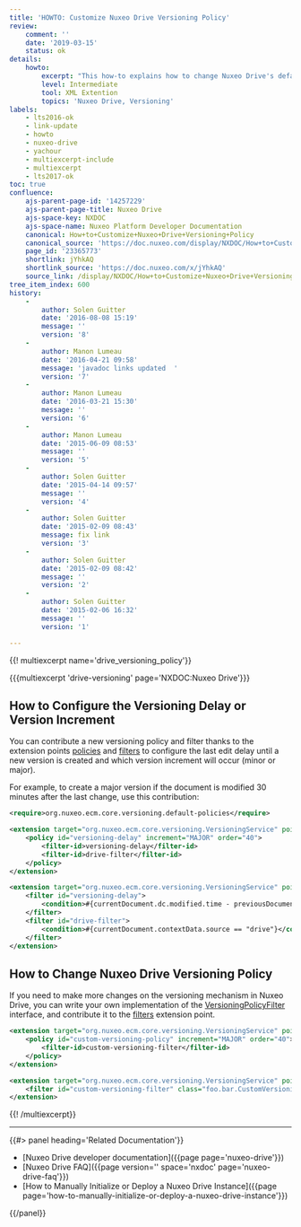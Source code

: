```yaml
---
title: 'HOWTO: Customize Nuxeo Drive Versioning Policy'
review:
    comment: ''
    date: '2019-03-15'
    status: ok
details:
    howto:
        excerpt: "This how-to explains how to change Nuxeo Drive's default versioning policy."
        level: Intermediate
        tool: XML Extention
        topics: 'Nuxeo Drive, Versioning'
labels:
    - lts2016-ok
    - link-update
    - howto
    - nuxeo-drive
    - yachour
    - multiexcerpt-include
    - multiexcerpt
    - lts2017-ok
toc: true
confluence:
    ajs-parent-page-id: '14257229'
    ajs-parent-page-title: Nuxeo Drive
    ajs-space-key: NXDOC
    ajs-space-name: Nuxeo Platform Developer Documentation
    canonical: How+to+Customize+Nuxeo+Drive+Versioning+Policy
    canonical_source: 'https://doc.nuxeo.com/display/NXDOC/How+to+Customize+Nuxeo+Drive+Versioning+Policy'
    page_id: '23365773'
    shortlink: jYhkAQ
    shortlink_source: 'https://doc.nuxeo.com/x/jYhkAQ'
    source_link: /display/NXDOC/How+to+Customize+Nuxeo+Drive+Versioning+Policy
tree_item_index: 600
history:
    -
        author: Solen Guitter
        date: '2016-08-08 15:19'
        message: ''
        version: '8'
    -
        author: Manon Lumeau
        date: '2016-04-21 09:58'
        message: 'javadoc links updated  '
        version: '7'
    -
        author: Manon Lumeau
        date: '2016-03-21 15:30'
        message: ''
        version: '6'
    -
        author: Manon Lumeau
        date: '2015-06-09 08:53'
        message: ''
        version: '5'
    -
        author: Solen Guitter
        date: '2015-04-14 09:57'
        message: ''
        version: '4'
    -
        author: Solen Guitter
        date: '2015-02-09 08:43'
        message: fix link
        version: '3'
    -
        author: Solen Guitter
        date: '2015-02-09 08:42'
        message: ''
        version: '2'
    -
        author: Solen Guitter
        date: '2015-02-06 16:32'
        message: ''
        version: '1'

---
```

{{! multiexcerpt name='drive_versioning_policy'}}

{{{multiexcerpt 'drive-versioning' page='NXDOC:Nuxeo Drive'}}}

## How to Configure the Versioning Delay or Version Increment

You can contribute a new versioning policy and filter thanks to the extension points [policies](http://explorer.nuxeo.org/nuxeo/site/distribution/latest/viewExtensionPoint/org.nuxeo.ecm.core.versioning.VersioningService--policies) and [filters](http://explorer.nuxeo.org/nuxeo/site/distribution/latest/viewExtensionPoint/org.nuxeo.ecm.core.versioning.VersioningService--filters) to configure the last edit delay until a new version is created and which version increment will occur (minor or major).

For example, to create a major version if the document is modified 30 minutes after the last change, use this contribution:

```xml
<require>org.nuxeo.ecm.core.versioning.default-policies</require>

<extension target="org.nuxeo.ecm.core.versioning.VersioningService" point="policies">
    <policy id="versioning-delay" increment="MAJOR" order="40">
        <filter-id>versioning-delay</filter-id>
        <filter-id>drive-filter</filter-id>
    </policy>
</extension>

<extension target="org.nuxeo.ecm.core.versioning.VersioningService" point="filters">
    <filter id="versioning-delay">
        <condition>#{currentDocument.dc.modified.time - previousDocument.dc.modified.time >= 1800000}</condition>
    </filter>
    <filter id="drive-filter">
        <condition>#{currentDocument.contextData.source == "drive"}</condition>
    </filter>
</extension>
```

## How to Change Nuxeo Drive Versioning Policy

If you need to make more changes on the versioning mechanism in Nuxeo Drive, you can write your own implementation of the [VersioningPolicyFilter](http://community.nuxeo.com/api/nuxeo/latest/javadoc/org/nuxeo/ecm/core/versioning/VersioningPolicyFilter.html) interface, and contribute it to the [filters](http://explorer.nuxeo.org/nuxeo/site/distribution/latest/viewExtensionPoint/org.nuxeo.ecm.core.versioning.VersioningService--filters) extension point.


```xml
<extension target="org.nuxeo.ecm.core.versioning.VersioningService" point="policies">
    <policy id="custom-versioning-policy" increment="MAJOR" order="40">
        <filter-id>custom-versioning-filter</filter-id>
    </policy>
</extension>

<extension target="org.nuxeo.ecm.core.versioning.VersioningService" point="filters">
    <filter id="custom-versioning-filter" class="foo.bar.CustomVersioningFilter">
</extension>
```

{{! /multiexcerpt}}

* * *

<div class="row" data-equalizer data-equalize-on="medium"><div class="column medium-6">{{#> panel heading='Related Documentation'}}

- [Nuxeo Drive developer documentation]({{page page='nuxeo-drive'}})
- [Nuxeo Drive FAQ]({{page version='' space='nxdoc' page='nuxeo-drive-faq'}})
- [How to Manually Initialize or Deploy a Nuxeo Drive Instance]({{page page='how-to-manually-initialize-or-deploy-a-nuxeo-drive-instance'}})

{{/panel}}</div><div class="column medium-6">

&nbsp;

</div></div>
